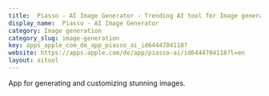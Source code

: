 ```yaml
---
title:  Piasso - AI Image Generator - Trending AI tool for Image generation and best alternatives
display_name:  Piasso - AI Image Generator
category: Image generation
category_slug: image-generation
key: apps_apple_com_de_app_piasso_ai_id6444704118?
website: https://apps.apple.com/de/app/piasso-ai/id6444704118?l=en
layout: aitool
---
```


App for generating and customizing stunning images.
